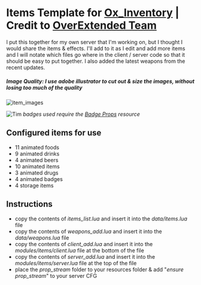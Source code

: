 # Items Template for [Ox_Inventory](https://github.com/overextended/ox_inventory) | **Credit to [OverExtended Team](https://github.com/overextended)**
I put this together for my own server that I'm working on, but I thought I would share the items & effects. I'll add to it as I edit and add more items and I will notate which files go where in the client / server code so that it should be easy to put together. I also added the latest weapons from the recent updates.

##### Image Quality: *I use adobe illustrator to cut out & size the images, without losing too much of the quality*
![item_images](https://user-images.githubusercontent.com/116332087/220464487-23600a1c-9702-4696-bee7-4ac62df7eb9f.png)

![Tim](https://user-images.githubusercontent.com/116332087/219994733-ad6870e3-5808-4e5b-baad-b8a3553c7686.png)
*badges used require the [Badge Props](https://github.com/MIAgimir/FiveM-LeoBadgeProps) resource*

## Configured items for use
- 11 animated foods
- 9 animated drinks
- 4 animated beers
- 10 animated items
- 3 animated drugs
- 4 animated badges
- 4 storage items

## Instructions
- copy the contents of *items_list.lua* and insert it into the *data/items.lua* file
- copy the contents of *weapons_add.lua* and insert it into the *data/weapons.lua* file
- copy the contents of *client_add.lua* and insert it into the *modules/items/client.lua* file at the bottom of the file
- copy the contents of *server_add.lua* and insert it into the *modules/items/server.lua* file at the top of the file
- place the *prop_stream* folder to your resources folder & add "*ensure prop_stream*" to your server CFG
